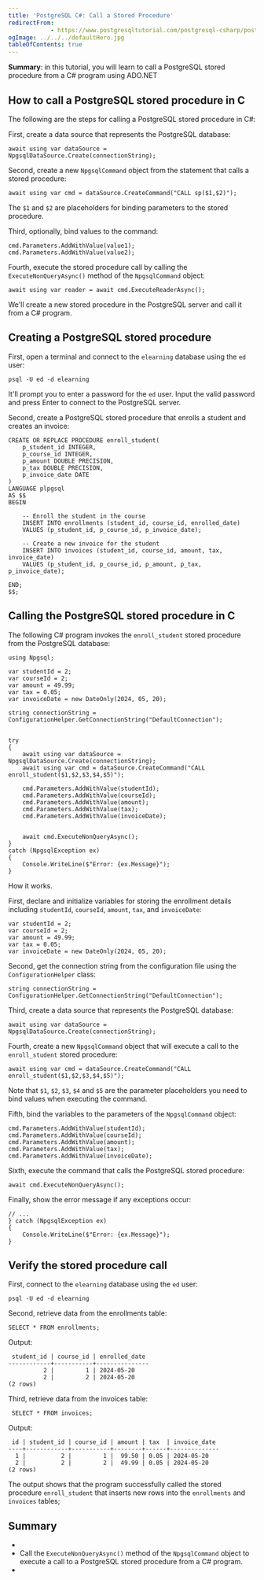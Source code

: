```yaml
---
title: 'PostgreSQL C#: Call a Stored Procedure'
redirectFrom: 
            - https://www.postgresqltutorial.com/postgresql-csharp/postgresql-csharp-call-a-stored-procedure/
ogImage: ../../../defaultHero.jpg
tableOfContents: true
---
```



**Summary**: in this tutorial, you will learn to call a PostgreSQL stored procedure from a C# program using ADO.NET





## How to call a PostgreSQL stored procedure in C





The following are the steps for calling a PostgreSQL stored procedure in C#:





First, create a data source that represents the PostgreSQL database:





```
await using var dataSource = NpgsqlDataSource.Create(connectionString);
```





Second, create a new `NpgsqlCommand` object from the statement that calls a stored procedure:





```
await using var cmd = dataSource.CreateCommand("CALL sp($1,$2)");
```





The `$1` and `$2` are placeholders for binding parameters to the stored procedure.





Third, optionally, bind values to the command:





```
cmd.Parameters.AddWithValue(value1);
cmd.Parameters.AddWithValue(value2);
```





Fourth, execute the stored procedure call by calling the `ExecuteNonQueryAsync()` method of the `NpgsqlCommand` object:





```
await using var reader = await cmd.ExecuteReaderAsync();
```





We'll create a new stored procedure in the PostgreSQL server and call it from a C# program.





## Creating a PostgreSQL stored procedure





First, open a terminal and connect to the `elearning` database using the `ed` user:





```
psql -U ed -d elearning
```





It'll prompt you to enter a password for the `ed` user. Input the valid password and press Enter to connect to the PostgreSQL server.





Second, create a PostgreSQL stored procedure that enrolls a student and creates an invoice:





```
CREATE OR REPLACE PROCEDURE enroll_student(
    p_student_id INTEGER,
    p_course_id INTEGER,
    p_amount DOUBLE PRECISION,
    p_tax DOUBLE PRECISION,
    p_invoice_date DATE
)
LANGUAGE plpgsql
AS $$
BEGIN

    -- Enroll the student in the course
	INSERT INTO enrollments (student_id, course_id, enrolled_date)
    VALUES (p_student_id, p_course_id, p_invoice_date);

    -- Create a new invoice for the student
    INSERT INTO invoices (student_id, course_id, amount, tax, invoice_date)
    VALUES (p_student_id, p_course_id, p_amount, p_tax, p_invoice_date);

END;
$$;
```





## Calling the PostgreSQL stored procedure in C





The following C# program invokes the `enroll_student` stored procedure from the PostgreSQL database:





```
using Npgsql;

var studentId = 2;
var courseId = 2;
var amount = 49.99;
var tax = 0.05;
var invoiceDate = new DateOnly(2024, 05, 20);

string connectionString = ConfigurationHelper.GetConnectionString("DefaultConnection");


try
{
    await using var dataSource = NpgsqlDataSource.Create(connectionString);
    await using var cmd = dataSource.CreateCommand("CALL enroll_student($1,$2,$3,$4,$5)");

    cmd.Parameters.AddWithValue(studentId);
    cmd.Parameters.AddWithValue(courseId);
    cmd.Parameters.AddWithValue(amount);
    cmd.Parameters.AddWithValue(tax);
    cmd.Parameters.AddWithValue(invoiceDate);


    await cmd.ExecuteNonQueryAsync();
}
catch (NpgsqlException ex)
{
    Console.WriteLine($"Error: {ex.Message}");
}
```





How it works.





First, declare and initialize variables for storing the enrollment details including `studentId`, `courseId`, `amount`, `tax`, and `invoiceDate`:





```
var studentId = 2;
var courseId = 2;
var amount = 49.99;
var tax = 0.05;
var invoiceDate = new DateOnly(2024, 05, 20);
```





Second, get the connection string from the configuration file using the `ConfigurationHelper` class:





```
string connectionString = ConfigurationHelper.GetConnectionString("DefaultConnection");
```





Third, create a data source that represents the PostgreSQL database:





```
await using var dataSource = NpgsqlDataSource.Create(connectionString);
```





Fourth, create a new `NpgsqlCommand` object that will execute a call to the `enroll_student` stored procedure:





```
await using var cmd = dataSource.CreateCommand("CALL enroll_student($1,$2,$3,$4,$5)");
```





Note that `$1`, `$2`, `$3`, `$4` and `$5` are the parameter placeholders you need to bind values when executing the command.





Fifth, bind the variables to the parameters of the `NpgsqlCommand` object:





```
cmd.Parameters.AddWithValue(studentId);
cmd.Parameters.AddWithValue(courseId);
cmd.Parameters.AddWithValue(amount);
cmd.Parameters.AddWithValue(tax);
cmd.Parameters.AddWithValue(invoiceDate);
```





Sixth, execute the command that calls the PostgreSQL stored procedure:





```
await cmd.ExecuteNonQueryAsync();
```





Finally, show the error message if any exceptions occur:





```
// ...
} catch (NpgsqlException ex)
{
    Console.WriteLine($"Error: {ex.Message}");
}
```





## Verify the stored procedure call





First, connect to the `elearning` database using the `ed` user:





```
psql -U ed -d elearning
```





Second, retrieve data from the enrollments table:





```
SELECT * FROM enrollments;
```





Output:





```
 student_id | course_id | enrolled_date
------------+-----------+---------------
          2 |         1 | 2024-05-20
          2 |         2 | 2024-05-20
(2 rows)
```





Third, retrieve data from the invoices table:





```
 SELECT * FROM invoices;
```





Output:





```
 id | student_id | course_id | amount | tax  | invoice_date
----+------------+-----------+--------+------+--------------
  1 |          2 |         1 |  99.50 | 0.05 | 2024-05-20
  2 |          2 |         2 |  49.99 | 0.05 | 2024-05-20
(2 rows)
```





The output shows that the program successfully called the stored procedure `enroll_student` that inserts new rows into the `enrollments` and `invoices` tables;





## Summary





- 
- Call the `ExecuteNonQueryAsync()` method of the `NpgsqlCommand` object to execute a call to a PostgreSQL stored procedure from a C# program.
- 


